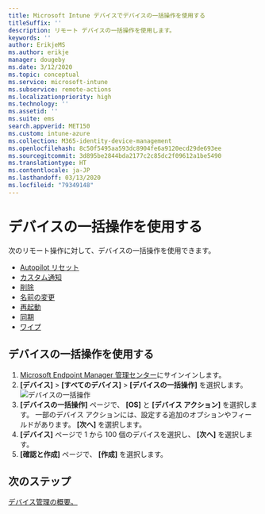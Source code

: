 ```yaml
---
title: Microsoft Intune デバイスでデバイスの一括操作を使用する
titleSuffix: ''
description: リモート デバイスの一括操作を使用します。
keywords: ''
author: ErikjeMS
ms.author: erikje
manager: dougeby
ms.date: 3/12/2020
ms.topic: conceptual
ms.service: microsoft-intune
ms.subservice: remote-actions
ms.localizationpriority: high
ms.technology: ''
ms.assetid: ''
ms.suite: ems
search.appverid: MET150
ms.custom: intune-azure
ms.collection: M365-identity-device-management
ms.openlocfilehash: 8c50f5495aa593dc8904fe6a9120ecd29de693ee
ms.sourcegitcommit: 3d895be2844bda2177c2c85dc2f09612a1be5490
ms.translationtype: HT
ms.contentlocale: ja-JP
ms.lasthandoff: 03/13/2020
ms.locfileid: "79349148"
---
```

# <a name="use-bulk-device-actions"></a>デバイスの一括操作を使用する

次のリモート操作に対して、デバイスの一括操作を使用できます。
- [Autopilot リセット](https://docs.microsoft.com/windows/deployment/windows-autopilot/windows-autopilot-reset#reset-devices-with-remote-windows-autopilot-reset)
- [カスタム通知](custom-notifications.md#send-a-custom-notification-to-a-single-device)
- [削除](devices-wipe.md#delete-devices-from-the-intune-portal)
- [名前の変更](device-rename.md)
- [再起動](device-restart.md)
- [同期](device-sync.md)
- [ワイプ](devices-wipe.md#wipe)

## <a name="use-a-bulk-device-action"></a>デバイスの一括操作を使用する

1. [Microsoft Endpoint Manager 管理センター](https://go.microsoft.com/fwlink/?linkid=2109431)にサインインします。
2. **[デバイス]**  >  **[すべてのデバイス]**  >  **[デバイスの一括操作]** を選択します。
![デバイスの一括操作](./media/bulk-device-actions/bulk-device-actions.png)
3. **[デバイスの一括操作]** ページで、 **[OS]** と **[デバイス アクション]** を選択します。 一部のデバイス アクションには、設定する追加のオプションやフィールドがあります。 **[次へ]** を選択します。
4. **[デバイス]** ページで 1 から 100 個のデバイスを選択し、 **[次へ]** を選択します。
5. **[確認と作成]** ページで、 **[作成]** を選択します。

## <a name="next-steps"></a>次のステップ
[デバイス管理の概要。](device-management.md)
